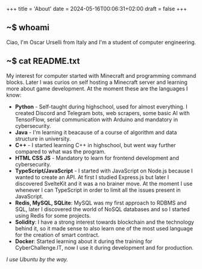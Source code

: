 +++
title = 'About'
date = 2024-05-16T00:06:31+02:00
draft = false
+++


## ~$ whoami
Ciao, I'm Oscar Urselli from Italy and I'm a student of computer engineering.

## ~$ cat README.txt
My interest for computer started with Minecraft and programming command blocks. Later I was curios on self hosting a Minecraft server and learning more about game development. At the moment these are the languages I know:
 - **Python** - Self-taught during highschool, used for almost everything. I created Discord and Telegram bots, web scrapers, some basic AI with TensorFlow, serial communication with Arduino and mandatory in cybersecurity.
 - **Java** - I'm learning it beacause of a course of algorithm and data structure in university.
 - **C++** - I started learning C++ in highschool, but went way further compared to what was the program.
 - **HTML CSS JS** - Mandatory to learn for frontend development and cybersecurity.
 - **TypeScript/JavaScript** - I started with JavaScript on Node.js because I wanted to create an API. At first I studied Express.js but later I discovered SvelteKit and it was a no brainer move. At the moment I use whenever I can TypeScript in order to limit all the issues present in JavaScript.
 - **Redis, MySQL, SQLite**: MySQL was my first approach to RDBMS and SQL, later I discovered the world of NoSQL databases and so I started using Redis for some projects.
 - **Solidity**: I have a strong interest towards blockchain and the technology behind it, so it made sense to also learn one of the most used language for the creation of smart contract.
 - **Docker**: Started learning about it during the training for CyberChallenge.IT, now I use it during development and for production.

*I use Ubuntu by the way.*